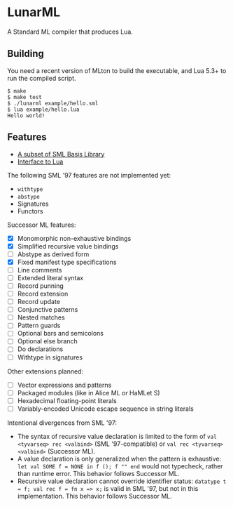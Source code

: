 # LunarML

A Standard ML compiler that produces Lua.

## Building

You need a recent version of MLton to build the executable, and Lua 5.3+ to run the compiled script.

```
$ make
$ make test
$ ./lunarml example/hello.sml
$ lua example/hello.lua
Hello world!
```

## Features

* [A subset of SML Basis Library](BasisLibrary.md)
* [Interface to Lua](LuaInterface.md)

The following SML '97 features are not implemented yet:

* `withtype`
* `abstype`
* Signatures
* Functors

Successor ML features:

* [x] Monomorphic non-exhaustive bindings
* [x] Simplified recursive value bindings
* [ ] Abstype as derived form
* [x] Fixed manifest type specifications
* [ ] Line comments
* [ ] Extended literal syntax
* [ ] Record punning
* [ ] Record extension
* [ ] Record update
* [ ] Conjunctive patterns
* [ ] Nested matches
* [ ] Pattern guards
* [ ] Optional bars and semicolons
* [ ] Optional else branch
* [ ] Do declarations
* [ ] Withtype in signatures

Other extensions planned:

* [ ] Vector expressions and patterns
* [ ] Packaged modules (like in Alice ML or HaMLet S)
* [ ] Hexadecimal floating-point literals
* [ ] Variably-encoded Unicode escape sequence in string literals

Intentional divergences from SML '97:

* The syntax of recursive value declaration is limited to the form of `val <tyvarseq> rec <valbind>` (SML '97-compatible) or `val rec <tyvarseq> <valbind>` (Successor ML).
* A value declaration is only generalized when the pattern is exhaustive: `let val SOME f = NONE in f (); f "" end` would not typecheck, rather than runtime error.  This behavior follows Successor ML.
* Recursive value declaration cannot override identifier status: `datatype t = f; val rec f = fn x => x;` is valid in SML '97, but not in this implementation.  This behavior follows Successor ML.
